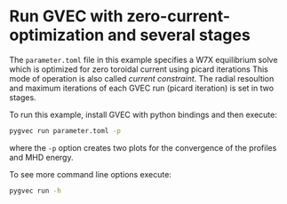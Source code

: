 # Run GVEC with zero-current-optimization and several stages

The `parameter.toml` file in this example specifies a W7X equilibrium solve which is optimized for zero toroidal current using picard iterations
This mode of operation is also called *current constraint*.
The radial resoultion and maximum iterations of each GVEC run (picard iteration) is set in two stages.

To run this example, install GVEC with python bindings and then execute:
```bash
pygvec run parameter.toml -p
```
where the `-p` option creates two plots for the convergence of the profiles and MHD energy.

To see more command line options execute:
```bash
pygvec run -h
```

